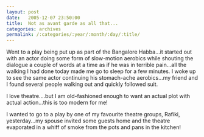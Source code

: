 ```yaml
---
layout: post
date:	2005-12-07 23:50:00
title:  Not as avant garde as all that...
categories: archives
permalink: /:categories/:year/:month/:day/:title/
---
```

Went to a play being put up as part of the Bangalore Habba...it started out with an actor doing some form of slow-motion aerobics while shouting the dialogue a couple of words at a time as if he was in terrible pain...all the walking I had done today made me go to sleep for a few minutes. I woke up to see the same actor continuing his stomach-ache aerobics...my friend and I found several people walking out and quickly followed suit.

I love theatre....but I am old-fashioned enough to want an actual plot with actual action...this is too modern for me!

I wanted to go to a play by one of my favourite theatre groups, Rafiki, yesterday...my spouse invited some guests home and the theatre evaporated in a whiff of smoke from the pots and pans in the kitchen!
